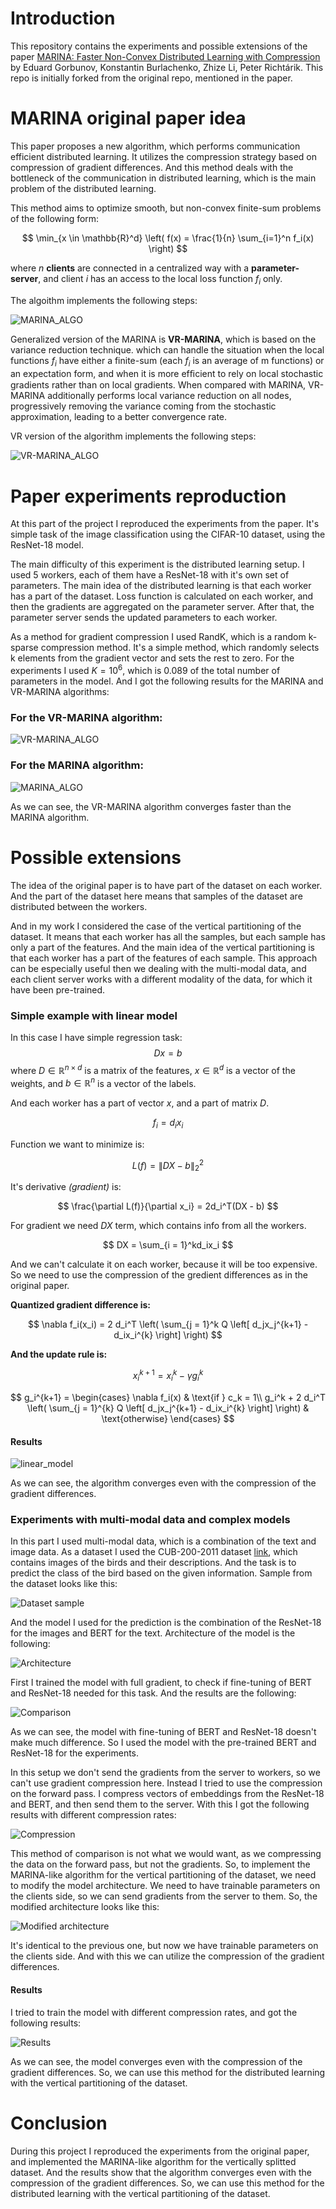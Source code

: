 # Introduction

This repository contains the experiments and possible extensions of the paper [MARINA: Faster Non-Convex Distributed Learning with Compression](https://arxiv.org/abs/2102.07845) by Eduard Gorbunov, Konstantin Burlachenko, Zhize Li, Peter Richtárik. This repo is initially forked from the original repo, mentioned in the paper.  

# MARINA original paper idea
This paper proposes a new algorithm, which performs communication efficient distributed learning. It utilizes the compression strategy based on compression of gradient differences. And this method deals with the bottleneck of the communication in distributed learning, which is the main problem of the distributed learning.

This method aims to optimize smooth, but non-convex finite-sum problems of the following form:

$$
\min_{x \in \mathbb{R}^d} \left( f(x) = \frac{1}{n} \sum_{i=1}^n f_i(x) \right)
$$

where $n$ **clients** are connected in a centralized way with a **parameter-server**, and client $i$ has an access to the local loss function $f_i$ only.

The algoithm implements the following steps:

![MARINA_ALGO](figures/MARINA_algo.png)

Generalized version of the MARINA is **VR-MARINA**, which is based on the variance reduction technique. which can handle the situation when the local functions $f_i$ have either a finite-sum (each $f_i$ is an average of m functions) or an expectation form, and when it is more efﬁcient to rely on local stochastic gradients rather than on local gradients. When compared with MARINA, VR- MARINA additionally performs local variance reduction on all nodes, progressively removing the variance coming from the stochastic approximation, leading to a better convergence rate.

VR version of the algorithm implements the following steps:

![VR-MARINA_ALGO](figures/VR-MARINA_algo.png)

# Paper experiments reproduction

At this part of the project I reproduced the experiments from the paper. It's simple task of the image classification using the CIFAR-10 dataset, using the ResNet-18 model. 

The main difficulty of this experiment is the distributed learning setup. I used 5 workers, each of them have a ResNet-18 with it's own set of parameters. The main idea of the distributed learning is that each worker has a part of the dataset. Loss function is calculated on each worker, and then the gradients are aggregated on the parameter server. After that, the parameter server sends the updated parameters to each worker. 

As a method for gradient compression I used RandK, which is a random k-sparse compression method. It's a simple method, which randomly selects k elements from the gradient vector and sets the rest to zero. For the experiments I used $K = 10^6$, which is $0.089$ of the total number of parameters in the model. And I got the following results for the MARINA and VR-MARINA algorithms:

### For the VR-MARINA algorithm:
![VR-MARINA_ALGO](resutls/VR_marina_convergence_2.png)

### For the MARINA algorithm:
![MARINA_ALGO](resutls/marina_convergence_2.png)

As we can see, the VR-MARINA algorithm converges faster than the MARINA algorithm.

# Possible extensions

The idea of the original paper is to have part of the dataset on each worker. And the part of the dataset here means that samples of the dataset are distributed between the workers. 

And in my work I considered the case of the vertical partitioning of the dataset. It means that each worker has all the samples, but each sample has only a part of the features. And the main idea of the vertical partitioning is that each worker has a part of the features of each sample. This approach can be especially useful then we dealing with the multi-modal data, and each client server works with a different modality of the data, for which it have been pre-trained. 

### Simple example with linear model
In this case I have simple regression task:
$$
Dx = b
$$
where $D \in \mathbb{R}^{n \times d}$ is a matrix of the features, $x \in \mathbb{R}^d$ is a vector of the weights, and $b \in \mathbb{R}^n$ is a vector of the labels.

And each worker has a part of vector $x$, and a part of matrix $D$.

$$
f_i = d_ix_i
$$

Function we want to minimize is:

$$
L(f) = \|DX - b\|_2^2
$$

It's derivative *(gradient)* is:

$$
\frac{\partial L(f)}{\partial x_i} = 2d_i^T(DX - b)
$$

For gradient we need $DX$ term, which contains info from all the workers. 

$$
DX = \sum_{i = 1}^kd_ix_i
$$

And we can't calculate it on each worker, because it will be too expensive. So we need to use the compression of the gredient differences as in the original paper.

**Quantized gradient difference is:**

$$
\nabla f_i(x_i) = 2 d_i^T \left( \sum_{j = 1}^k Q \left[ d_jx_j^{k+1} - d_ix_i^{k} \right] \right)
$$

**And the update rule is:**

$$
x_i^{k+1} = x_i^k - \gamma g_i^k
$$

$$
g_i^{k+1} = 
\begin{cases}
\nabla f_i(x) & \text{if } c_k = 1\\
g_i^k +  2 d_i^T \left( \sum_{j = 1}^{k} Q \left[ d_jx_j^{k+1} - d_ix_i^{k} \right] \right) & \text{otherwise}
\end{cases} 
$$

#### Results

![linear_model](figures/lin_model_results.png)

As we can see, the algorithm converges even with the compression of the gradient differences. 

### Experiments with multi-modal data and complex models

In this part I used multi-modal data, which is a combination of the text and image data. As a dataset I used the CUB-200-2011 dataset [link](https://paperswithcode.com/dataset/cub-200-2011), which contains images of the birds and their descriptions. And the task is to predict the class of the bird based on the given information.
Sample from the dataset looks like this:

![Dataset sample](figures/sample.png)

And the model I used for the prediction is the combination of the ResNet-18 for the images and BERT for the text. Architecture of the model is the following:

![Architecture](figures/architecture.png)

First I trained the model with full gradient, to check if fine-tuning of BERT and ResNet-18 needed for this task. And the results are the following:

![Comparison](figures/loss_comapre.png)

As we can see, the model with fine-tuning of BERT and ResNet-18 doesn't make much difference. So I used the model with the pre-trained BERT and ResNet-18 for the experiments.

In this setup we don't send the gradients from the server to workers, so we can't use gradient compression here. Instead I tried to use the compression on the forward pass. I compress vectors of embeddings from the ResNet-18 and BERT, and then send them to the server. With this I got the following results with different compression rates: 

![Compression](vertical_split_algo/multimodal_dataset/results/sparsiti_level_comparison_10.png)

This method of comparison is not what we would want, as we compressing the data on the forward pass, but not the gradients. So, to implement the MARINA-like algorithm for the vertical partitioning of the dataset, we need to modify the model architecture. We need to have trainable parameters on the clients side, so we can send gradients from the server to them. So, the modified architecture looks like this:

![Modified architecture](figures/NN.drawio.svg)

It's identical to the previous one, but now we have trainable parameters on the clients side. And with this we can utilize the compression of the gradient differences. 

#### Results
I tried to train the model with different compression rates, and got the following results:

![Results](figures/quantization.png)

As we can see, the model converges even with the compression of the gradient differences. So, we can use this method for the distributed learning with the vertical partitioning of the dataset.

# Conclusion
During this project I reproduced the experiments from the original paper, and implemented the MARINA-like algorithm for the vertically splitted dataset. And the results show that the algorithm converges even with the compression of the gradient differences. So, we can use this method for the distributed learning with the vertical partitioning of the dataset.
